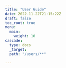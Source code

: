 ```yaml
---
title: "User Guide"
date: 2022-11-22T21:15:22Z
draft: false
toc_root: true
menu:
  main:
    weight: 10
cascade:
  type: docs
  _target:
  path: "/users/**"

---
```


